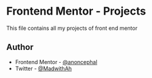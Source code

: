 # Frontend Mentor - Projects

This file contains all my projects of front end mentor

## Author

- Frontend Mentor - [@anoncephal](https://www.frontendmentor.io/profile/anoncephal)
- Twitter - [@MadwithAh](https://www.twitter.com/MadwithAh)
